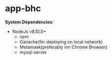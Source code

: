 # app-bhc

**System Dependencies**:

- NodeJs v8.10.0+
    - npm
    - Ganache(for deploying on local network)
    - Metamask(preferably inn Chrome Browser)
    - mysql-server